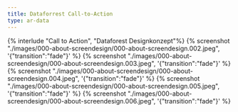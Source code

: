```yaml
---
title: Dataforrest Call-to-Action
type: ar-data
---
```


{% interlude "Call to Action", "Dataforest Designkonzept"%}
{% screenshot "./images/000-about-screendesign/000-about-screendesign.002.jpeg", '{"transition":"fade"}'  %}
{% screenshot "./images/000-about-screendesign/000-about-screendesign.003.jpeg", '{"transition":"fade"}'  %}
{% screenshot "./images/000-about-screendesign/000-about-screendesign.004.jpeg", '{"transition":"fade"}'  %}
{% screenshot "./images/000-about-screendesign/000-about-screendesign.005.jpeg", '{"transition":"fade"}'  %}
{% screenshot "./images/000-about-screendesign/000-about-screendesign.006.jpeg", '{"transition":"fade"}'  %}